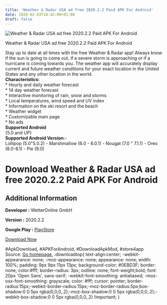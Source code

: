```yaml
---
title: 'Weather & Radar USA ad free 2020.2.2 Paid APK For Android'
date: 2020-02-03T18:42:00+01:00
draft: false
---
```


![Weather & Radar USA ad free 2020.2.2 Paid APK For Android](https://i2.wp.com/apkhome.net/wp-content/uploads/2020/02/Weather-Radar-USA-ad-free-2020.2.2-Paid.png "Weather & Radar USA ad free 2020.2.2 Paid APK For Android")

  

Weather & Radar USA ad free 2020.2.2 Paid APK For Android

Stay up to date at all times with the free Weather & Radar app! Always know if the sun is going to come out, if a severe storm is approaching or if a hurricane is coming towards you. The weather app will accurately display current and future weather conditions for your exact location in the United States and any other location in the world.  
**Characteristics:**  
\* Hourly and daily weather forecast  
\* 14 day weather forecast  
\* Interactive monitoring of rain, snow and storms  
\* Local temperatures, wind speed and UV index  
\* Information on the ski resort and the beach  
\* Weather widget  
\* Customizable main page  
\* No ads  
**Supported Android**  
{5.0 and UP}  
**Supported Android Version**:-  
Lollipop (5.0"5.0.2) - Marshmallow (6.0 - 6.0.1) - Nougat (7.0 " 7.1.1) - Oreo (8.0-8.1) - Pie (9.0)

Download Weather & Radar USA ad free 2020.2.2 Paid APK For Android
==================================================================

Additional Information
----------------------

**Developer :** WetterOnline GmbH

**Version :** 2020.2.2

**Google Play :** [PlayStore](https://play.google.com/store/apps/details?id=de.wetteronline.wetterapppro)

  

[Download Now](https://store4app.co/post/weather-amp-radar-usa-ad-free-2020-2-2-paid-apk-for-android_1580750942)

  
#ApkDownload, #APKForAndroid, #DownloadApkMod, #store4app  
Source: [Go homepage.](https://store4app.co/post/weather-amp-radar-usa-ad-free-2020-2-2-paid-apk-for-android_1580750942) .downloadtop{ text-align:center; -webkit-appearance: none; -moz-appearance: none; appearance: none; width: 100%; padding: 9px 9px 11px 13px; background-color: #0EBD3F; border: none; color:#fff; border-radius: 3px; outline: none; font-weight;bold; font: 20px 'Open Sans', sans-serif; -webkit-font-smoothing: antialiased; -moz-osx-font-smoothing: grayscale; color: #fff; cursor: pointer; border-radius:15px;-webkit-border-radius:15px;-moz-border-radius:5px;box-shadow:0 0 5px rgba(0,0,0,.2);-moz-box-shadow:0 0 5px rgba(0,0,0,.2);-webkit-box-shadow:0 0 5px rgba(0,0,0,.2) !important; }